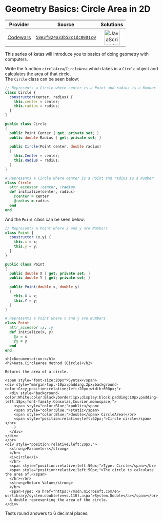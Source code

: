 [_metadata_:generated]: - "true"

# Geometry Basics: Circle Area in 2D

<!-- INFO TABLE BEGIN -->

| Provider                                        | Source                                                                               | Solutions                                                                                                                                                    |
| :---------------------------------------------: | :----------------------------------------------------------------------------------: | :----------------------------------------------------------------------------------------------------------------------------------------------------------: |
| [Codewars](../../../docs/providers/Codewars.md) | [`58e3f824a33b52c1dc0001c0`](https://www.codewars.com/kata/58e3f824a33b52c1dc0001c0) | [<img src="https://res.cloudinary.com/rascaltwo/image/upload/v1631924076/javascript_ehszr7.svg" alt="JavaScript" title="JavaScript" width="50" />](solve.js) |

<!-- INFO TABLE END -->

This series of katas will introduce you to basics of doing geometry with computers.

Write the function `circleArea`/`CircleArea` which takes in a `Circle` object and calculates the area of that circle.</br>
The `Circle` class can be seen below:
```javascript
// Represents a Circle where center is a Point and radius is a Number
class Circle {
  constructor(center, radius) { 
    this.center = center; 
    this.radius = radius;
  }
}
```
```csharp
public class Circle
{
  public Point Center { get; private set; }
  public double Radius { get; private set; }
  
  public Circle(Point center, double radius)
  {
    this.Center = center;
    this.Radius = radius;
  }
}
```
```ruby
# Represents a Circle where center is a Point and radius is a Number
class Circle
  attr_accessor :center, :radius
  def initialize(center, radius) 
    @center = center 
    @radius = radius
  end
end
```

And the `Point` class can be seen below:

```javascript
// Represents a Point where x and y are Numbers
class Point {
  constructor (x,y) { 
    this.x = x;
    this.y = y; 
  }
}
```
```csharp
public class Point
{
  public double X { get; private set; }
  public double Y { get; private set; }
  
  public Point(double x, double y)
  {
    this.X = x;
    this.Y = y;
  }
}
```
```ruby
# Represents a Point where x and y are Numbers
class Point
  attr_accessor :x, :y
  def initialize(x, y)
    @x = x
    @y = y 
  end
end
```

<!-- C# documentation -->
```if:csharp
<h1>Documentation:</h1>
<h2>Kata.CircleArea Method (Circle)</h2>

Returns the area of a circle.

<span style="font-size:20px">Syntax</span>
<div style="margin-top:-10px;padding:2px;background-color:Grey;position:relative;left:20px;width:600px;">
  <div style="background-color:White;color:Black;border:1px;display:block;padding:10px;padding-left:18px;font-family:Consolas,Courier,monospace;">
    <span style="color:Blue;">public</span>
    <span style="color:Blue;">static</span>
    <span style="color:Blue;">double</span> CircleArea(</br>
    <span style="position:relative;left:62px;">Circle circle</span></br>
    )
  </div>
</div>
</br>
<div style="position:relative;left:20px;">
  <strong>Parameters</strong>
  </br>
  <i>circle</i>
  </br>
  <span style="position:relative;left:50px;">Type: Circle</span></br>
  <span style="position:relative;left:50px;">The circle to calculate the area of.</span>
  </br></br>
  <strong>Return Value</strong>
  </br>
  <span>Type: <a href="https://msdn.microsoft.com/en-us/library/system.double(v=vs.110).aspx">System.Double</a></span></br>
  A double representing the area of the circle.
</div>
```
<!-- end C# documentation -->

Tests round answers to 6 decimal places.
